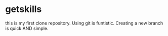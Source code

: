 # getskills
this is my first clone repository.
Using git is funtistic.
Creating a new branch is quick AND simple.